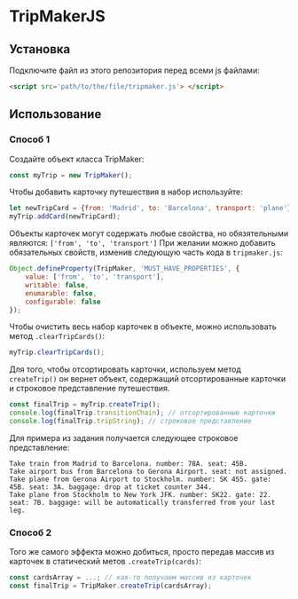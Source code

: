 # TripMakerJS
## Установка
Подключите файл из этого репозитория перед всеми js файлами:
```html
<script src='path/to/the/file/tripmaker.js'> </script>
```
## Использование
### Способ 1
Создайте объект класса TripMaker:
```js
const myTrip = new TripMaker();
```
Чтобы добавить карточку путешествия в набор используйте:
```js
let newTripCard = {from: 'Madrid', to: 'Barcelona', transport: 'plane'};
myTrip.addCard(newTripCard);
```
Объекты карточек могут содержать любые свойства, но обязятельными являются: `['from', 'to', 'transport']`
При желании можно добавить обязательных свойств, изменив следующую часть кода в `tripmaker.js`:
```js
Object.defineProperty(TripMaker, 'MUST_HAVE_PROPERTIES', {
	value: ['from', 'to', 'transport'],
	writable: false,
	enumarable: false,
	configurable: false
});
```
Чтобы очистить весь набор карточек в объекте, можно использовать метод `.clearTripCards()`:
```js
myTrip.clearTripCards();
```
Для того, чтобы отсортировать карточки, используем метод `createTrip()` он вернет объект, содержащий отсортированные карточки и строковое представление путешествия.
```js
const finalTrip = myTrip.createTrip();
console.log(finalTrip.transitionChain); // отсортированные карточки
console.log(finalTrip.tripString); // строковое представление
```
Для примера из задания получается следующее строковое представление:
```
Take train from Madrid to Barcelona. number: 78A. seat: 45B.
Take airport bus from Barcelona to Gerona Airport. seat: not assigned.
Take plane from Gerona Airport to Stockholm. number: SK 455. gate: 45B. seat: 3A. baggage: drop at ticket counter 344.
Take plane from Stockholm to New York JFK. number: SK22. gate: 22. seat: 7B. baggage: will be automatically transferred from your last leg.
```
### Способ 2
Того же самого эффекта можно добиться, просто передав массив из карточек в статический метов `.createTrip(cards)`:
```js
const cardsArray = ...; // как-то получаем массив из карточек
const finalTrip = TripMaker.createTrip(cardsArray);
```
